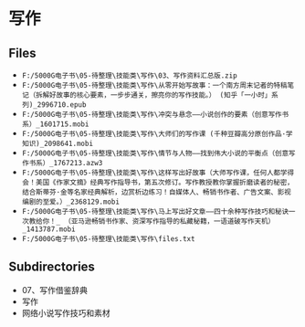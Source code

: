 # 写作

## Files

- `F:/5000G电子书\05-待整理\技能类\写作\03、写作资料汇总版.zip`
- `F:/5000G电子书\05-待整理\技能类\写作\从零开始写故事：一个南方周末记者的特稿笔记（拆解好故事的核心要素，一步步通关，擦亮你的写作技能。） (知乎「一小时」系列)_2996710.epub`
- `F:/5000G电子书\05-待整理\技能类\写作\冲突与悬念——小说创作的要素（创意写作书系）_1601715.mobi`
- `F:/5000G电子书\05-待整理\技能类\写作\大师们的写作课 (千种豆瓣高分原创作品·学知识)_2098641.mobi`
- `F:/5000G电子书\05-待整理\技能类\写作\情节与人物——找到伟大小说的平衡点（创意写作书系）_1767213.azw3`
- `F:/5000G电子书\05-待整理\技能类\写作\这样写出好故事（大师写作课，任何人都学得会！美国《作家文摘》经典写作指导书，第五次修订。写作教授教你掌握折磨读者的秘密，结合斯蒂芬·金等名家经典解析，边赏析边练习！自媒体人、畅销书作者、广告文案、影视编剧的至爱。）_2368129.mobi`
- `F:/5000G电子书\05-待整理\技能类\写作\马上写出好文章——四十余种写作技巧和秘诀一次教给你！_ （亚马逊畅销书作家、资深写作指导的私藏秘籍，一语道破写作天机）_1413787.mobi`
- `F:/5000G电子书\05-待整理\技能类\写作\files.txt`

## Subdirectories

- 07、写作借鉴辞典
- 写作
- 网络小说写作技巧和素材

